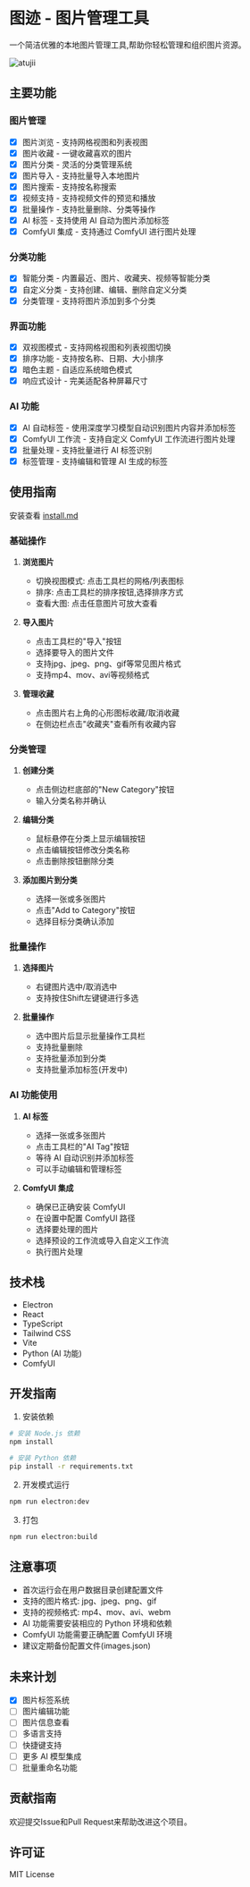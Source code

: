 # 图迹 - 图片管理工具

一个简洁优雅的本地图片管理工具,帮助你轻松管理和组织图片资源。

![atujii](https://picgo-1300491698.cos.ap-nanjing.myqcloud.com/soft1.png)
## 主要功能

### 图片管理
- [x] 图片浏览 - 支持网格视图和列表视图
- [x] 图片收藏 - 一键收藏喜欢的图片
- [x] 图片分类 - 灵活的分类管理系统
- [x] 图片导入 - 支持批量导入本地图片
- [x] 图片搜索 - 支持按名称搜索
- [x] 视频支持 - 支持视频文件的预览和播放
- [x] 批量操作 - 支持批量删除、分类等操作
- [x] AI 标签 - 支持使用 AI 自动为图片添加标签
- [x] ComfyUI 集成 - 支持通过 ComfyUI 进行图片处理

### 分类功能
- [x] 智能分类 - 内置最近、图片、收藏夹、视频等智能分类
- [x] 自定义分类 - 支持创建、编辑、删除自定义分类
- [x] 分类管理 - 支持将图片添加到多个分类

### 界面功能
- [x] 双视图模式 - 支持网格视图和列表视图切换
- [x] 排序功能 - 支持按名称、日期、大小排序
- [x] 暗色主题 - 自适应系统暗色模式
- [x] 响应式设计 - 完美适配各种屏幕尺寸

### AI 功能
- [x] AI 自动标签 - 使用深度学习模型自动识别图片内容并添加标签
- [x] ComfyUI 工作流 - 支持自定义 ComfyUI 工作流进行图片处理
- [x] 批量处理 - 支持批量进行 AI 标签识别
- [x] 标签管理 - 支持编辑和管理 AI 生成的标签

## 使用指南

安装查看 [install.md](install.md)
### 基础操作

1. **浏览图片**
   - 切换视图模式: 点击工具栏的网格/列表图标
   - 排序: 点击工具栏的排序按钮,选择排序方式
   - 查看大图: 点击任意图片可放大查看

2. **导入图片**
   - 点击工具栏的"导入"按钮
   - 选择要导入的图片文件
   - 支持jpg、jpeg、png、gif等常见图片格式
   - 支持mp4、mov、avi等视频格式

3. **管理收藏**
   - 点击图片右上角的心形图标收藏/取消收藏
   - 在侧边栏点击"收藏夹"查看所有收藏内容

### 分类管理

1. **创建分类**
   - 点击侧边栏底部的"New Category"按钮
   - 输入分类名称并确认

2. **编辑分类**
   - 鼠标悬停在分类上显示编辑按钮
   - 点击编辑按钮修改分类名称
   - 点击删除按钮删除分类

3. **添加图片到分类**
   - 选择一张或多张图片
   - 点击"Add to Category"按钮
   - 选择目标分类确认添加

### 批量操作

1. **选择图片**
   - 右键图片选中/取消选中
   - 支持按住Shift左键键进行多选

2. **批量操作**
   - 选中图片后显示批量操作工具栏
   - 支持批量删除
   - 支持批量添加到分类
   - 支持批量添加标签(开发中)

### AI 功能使用

1. **AI 标签**
   - 选择一张或多张图片
   - 点击工具栏的"AI Tag"按钮
   - 等待 AI 自动识别并添加标签
   - 可以手动编辑和管理标签

2. **ComfyUI 集成**
   - 确保已正确安装 ComfyUI
   - 在设置中配置 ComfyUI 路径
   - 选择要处理的图片
   - 选择预设的工作流或导入自定义工作流
   - 执行图片处理

## 技术栈

- Electron
- React 
- TypeScript
- Tailwind CSS
- Vite
- Python (AI 功能)
- ComfyUI

## 开发指南

1. 安装依赖

```bash
# 安装 Node.js 依赖
npm install

# 安装 Python 依赖
pip install -r requirements.txt
```

2. 开发模式运行

```bash
npm run electron:dev
```

3. 打包

```bash
npm run electron:build
```

## 注意事项

- 首次运行会在用户数据目录创建配置文件
- 支持的图片格式: jpg、jpeg、png、gif
- 支持的视频格式: mp4、mov、avi、webm
- AI 功能需要安装相应的 Python 环境和依赖
- ComfyUI 功能需要正确配置 ComfyUI 环境
- 建议定期备份配置文件(images.json)

## 未来计划

- [x] 图片标签系统
- [ ] 图片编辑功能
- [ ] 图片信息查看
- [ ] 多语言支持
- [ ] 快捷键支持
- [ ] 更多 AI 模型集成
- [ ] 批量重命名功能

## 贡献指南

欢迎提交Issue和Pull Request来帮助改进这个项目。

## 许可证

MIT License
